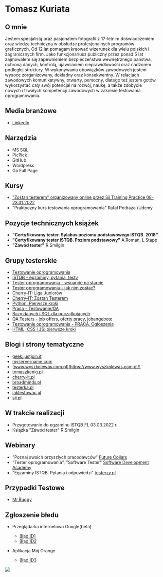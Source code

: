 # **Tomasz Kuriata**

## O mnie
Jestem specjalistą oraz pasjonatem fotografii z 17-letnim doświadczeniem oraz wiedzą techniczną w obsłudze profesjonalnych 
programów graficznych. Od 12 lat pomagam kreować wizerunek dla  wielu polskich i zagranicznych firm. Jako funkcjonariusz publiczny 
przez ponad 5 lat zajmowałem się zapewnieniem bezpieczeństwa wewnętrznego państwa, ochroną danych, kontrolą, ujawnianiem 
nieprawidłowości oraz nadzorem podległej struktury. W wykonywaniu obowiązków zawodowych jestem wysoce zorganizowany, 
dokładny oraz konsekwentny. W relacjach zawodowych komunikatywny, otwarty, pomocny, dlatego też jestem gotów wykorzystać 
cały swój potencjał na rozwój, naukę, a także zdobycie nowych i trwałych kompetencji zawodowych w zakresie testowania oprogramowania.

 


## Media branżowe
* [LinkedIn](https://www.linkedin.com/in/tomaszkuriata/)

## Narzędzia
* MS SQL
* PicPick
* GitHub
* Wordpress
* Go Full Page

## Kursy
* ["Zostań testerem" organizowany online przez Sii Training Practice 08-23.01.2022](https://media-exp1.licdn.com/dms/image/C4E2DAQGMsKrWlrjxLg/profile-treasury-image-shrink_1280_1280/0/1643481407000?e=1644519600&v=beta&t=Zn1QQahPh4j3az8nbfheUlJn8xbaGcYOIGD-P9ZWB5U)
* "Praktyczny kurs testowania oprogramowania" Rafał Podraza /Udemy

## Pozycje technicznych książek
* **"Certyfikowany tester. Sylabus poziomu podstawowego ISTQB. 2018"**
* **"Certyfikowany tester ISTQB. Poziom podstawowy"** A.Roman, L.Stapp
* **"Zawód tester"** R.Smilgin

## Grupy testerskie
* [Testowanie oprogramowania](https://www.facebook.com/groups/TestowanieOprogramowania)
* [ISTQB - egzaminy, pytania, testy](https://www.facebook.com/groups/194288250951242)
* [Tester oprogramowania - wsparcie na starcie](https://www.facebook.com/groups/testeroprogramowania)
* [Tester oprogramowania - jak nim zostać?](https://www.facebook.com/groups/jakzostactesterem)
* [Cherry-IT: Liga Juniorów](https://www.facebook.com/groups/1803734376408527)
* [Cherry-IT: Zostań Testerem](https://www.facebook.com/groups/2133784529983322)
* [Python: Pierwsze kroki](https://www.facebook.com/groups/pythonpierwszekroki)
* [Praca - Testowanie/QA](https://www.facebook.com/groups/823634297806568)
* [Bazy danych i SQL dla początkujących](https://www.facebook.com/groups/podstawySQL)
* [QA Testers - job offers, oferty pracy, jobangebote](https://www.facebook.com/groups/808752555920542)
* [Testowanie oprogramowania - PRACA, Ogłoszenia](https://www.facebook.com/groups/testowanieoprogramowaniapraca)
* [HTML, CSS i JS: pierwsze kroki](https://www.facebook.com/groups/html.css.js.pierwsze.kroki)

 ## Blogi i strony tematyczne
* [geek.justjoin.it](https://geek.justjoin.it/category/qa)
* [myservername.com](https://myservername.com/)
* [www.wyszkolewas.com.pl](https://www.wyszkolewas.com.pl/)
* [tomaszkenig.pl](https://tomaszkenig.pl/)
* [cherry-it.pl](http://cherry-it.pl/)
* [broadminds.pl](https://broadminds.pl/)
* [testerka.pl](http://testerka.pl/blog/)
* [jaktestowac.pl](https://jaktestowac.pl/category/wpisy/)
* [sii.pl](https://sii.pl/blog/)

## W trakcie realizacji
* Przygotowanie do egzaminu ISTQB FL 03.03.2022 r.
* Książka "Zawód tester" R.Smilgin

## Webinary
* "Poznaj swoich przyszłych pracodawców"  [Future Collars](https://futurecollars.com/) 
* "Tester oprogramowania", "Software Tester" [Software Development Academy](https://sdacademy.pl/)
* "Egzaminy ISTQB. Pytania i odpowiedzi" [testerzy.pl](https://testerzy.pl/)

## Przypadki Testowe
* [Mr.Buggy](https://drive.google.com/file/d/1Xd7Hn8CPNUOohyMSpHxb9a5AKD7Rs92X/view?usp=sharing)

## Zgłoszenie błedu
* Przeglądarka internetowa Google(beta)
  * [Błąd ID1](https://drive.google.com/file/d/1iNPcxlSfJkjqsJDzrp5-ZGNK8LcaUQxf/view?usp=sharing)
  * [Błąd ID2](https://drive.google.com/file/d/1cYS06b0NkhdeH_1MNAkHvDtnkoIkIctE/view?usp=sharing)

* Aplikacja Mój Orange
  * [Błąd ID3](https://drive.google.com/file/d/1U4yTgxf2EzNP9EQD3SWYHSEQ9r7c7B5U/view?usp=sharing)



![](https://komarev.com/ghpvc/?username=Portfolio-Tomasz-Kuriata-github)
  
